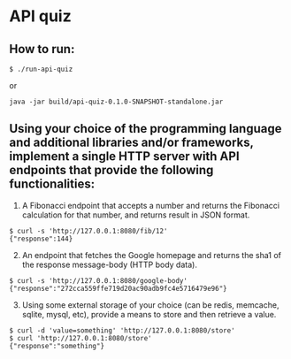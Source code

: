 API quiz
=======
## How to run:

```
$ ./run-api-quiz
```
or

```
java -jar build/api-quiz-0.1.0-SNAPSHOT-standalone.jar
```

## Using your choice of the programming language and additional libraries and/or frameworks, implement a single HTTP server with API endpoints that provide the following functionalities:

1. A Fibonacci endpoint that accepts a number and returns the Fibonacci calculation for that number, and returns result in JSON format.


```
$ curl -s 'http://127.0.0.1:8080/fib/12'
{"response":144}
```


2. An endpoint that fetches the Google homepage and returns the sha1 of the response message-body (HTTP body data).

```
$ curl -s 'http://127.0.0.1:8080/google-body'
{"response":"272cca559ffe719d20ac90adb9fc4e5716479e96"}
```


3. Using some external storage of your choice (can be redis, memcache, sqlite, mysql, etc), provide a means to store and then retrieve a value.

```
$ curl -d 'value=something' 'http://127.0.0.1:8080/store'
$ curl 'http://127.0.0.1:8080/store'
{"response":"something"}
```
